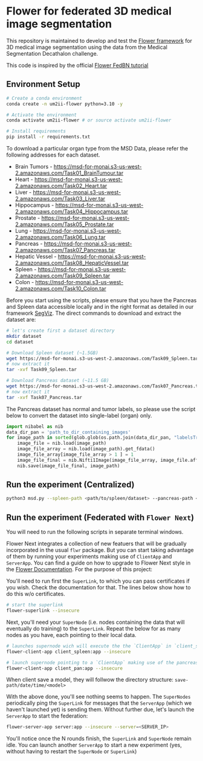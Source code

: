 # Flower for federated 3D medical image segmentation 

This repository is maintained to develop and test the [Flower framework](https://flower.ai/) for 3D medical image segmentation using the data from the Medical Segmentation Decathalon challenge.

This code is inspired by the official [Flower FedBN tutorial](https://flower.dev/docs/fedbn-example-pytorch-from-centralized-to-federated.html) 

## Environment Setup

```bash
# Create a conda environment
conda create -n um2ii-flower python=3.10 -y

# Activate the environment
conda activate um2ii-flower # or source activate um2ii-flower

# Install requirements
pip install -r requirements.txt
```
To download a particular organ type from the MSD Data, please refer the following addresses for each dataset.
* Brain Tumors - https://msd-for-monai.s3-us-west-2.amazonaws.com/Task01_BrainTumour.tar
* Heart - https://msd-for-monai.s3-us-west-2.amazonaws.com/Task02_Heart.tar
* Liver - https://msd-for-monai.s3-us-west-2.amazonaws.com/Task03_Liver.tar
* Hippocampus - https://msd-for-monai.s3-us-west-2.amazonaws.com/Task04_Hippocampus.tar
* Prostate - https://msd-for-monai.s3-us-west-2.amazonaws.com/Task05_Prostate.tar
* Lung - https://msd-for-monai.s3-us-west-2.amazonaws.com/Task06_Lung.tar
* Pancreas - https://msd-for-monai.s3-us-west-2.amazonaws.com/Task07_Pancreas.tar
* Hepatic Vessel - https://msd-for-monai.s3-us-west-2.amazonaws.com/Task08_HepaticVessel.tar
* Spleen - https://msd-for-monai.s3-us-west-2.amazonaws.com/Task09_Spleen.tar
* Colon - https://msd-for-monai.s3-us-west-2.amazonaws.com/Task10_Colon.tar

Before you start using the scripts, please ensure that you have the Pancreas and Spleen data accessible locally and in the right format as detailed in our framework [SegViz](https://github.com/UM2ii/SegViz). The direct commands to download and extract the dataset are:

```bash
# let's create first a dataset directory
mkdir dataset
cd dataset

# Download Spleen dataset (~1.5GB)
wget https://msd-for-monai.s3-us-west-2.amazonaws.com/Task09_Spleen.tar # Change as per requirement
# now extract it
tar -xvf Task09_Spleen.tar

# Download Pancreas dataset (~11.5 GB)
wget https://msd-for-monai.s3-us-west-2.amazonaws.com/Task07_Pancreas.tar # Change as per requirement
# now extract it
tar -xvf Task07_Pancreas.tar
```

The Pancreas dataset has normal and tumor labels, so please use the script below to convert the dataset into single-label (organ) only. 

```python
import nibabel as nib
data_dir_pan = 'path_to_dir_containing_images'
for image_path in sorted(glob.glob(os.path.join(data_dir_pan, "labelsTr", "*.nii.gz"))):
    image_file = nib.load(image_path)
    image_file_array = nib.load(image_path).get_fdata()
    image_file_array[image_file_array > 1 ] = 1
    image_file_final = nib.Nifti1Image(image_file_array, image_file.affine)
    nib.save(image_file_final, image_path)  
```

## Run the experiment (Centralized)

```bash
python3 msd.py --spleen-path <path/to/spleen/dataset> --pancreas-path <path/to/spleen/dataset>
```

## Run the experiment (Federated with `Flower Next`)

You will need to run the following scripts in separate terminal windows.

Flower Next integrates a collection of new featuers that will be gradually incorporated in the usual `flwr` package. But you can start taking advantage of them by running your experiments making use of `ClientApp` and `ServerApp`. You can find a guide on how to upgrade to Flower Next style in the [Flower Documentation](https://flower.ai/docs/framework/how-to-upgrade-to-flower-next.html). For the purpose of this project:

You'll need to run first the `SuperLink`, to which you can pass certificates if you wish. Check the documentation for that. The lines below show how to do this w/o certificates.

```bash
# start the superlink
flower-superlink --insecure
```

Next, you'll need your `SuperNode` (i.e. nodes containing the data that will eventually do training) to the `SuperLink`. Repeat the below for as many nodes as you have, each pointing to their local data. 

```bash
# launches supernode wich will execute the the `ClientApp` in `client_spleen.py`
flower-client-app client_spleen:app --insecure

# launch supernode pointing to a `ClientApp` making use of the pancreas data
flower-client-app client_pan:app --insecure 
```
When client save a model, they will follwow the directory structure: `save-path/date/time/<model>`

With the above done, you'll see nothing seems to happen. The `SuperNodes` periodically ping the `SuperLink` for messages that the `ServerApp` (which we haven't launched yet) is sending them. Without further due, let's launch the `ServerApp` to start the federation:

```bash
flower-server-app server:app --insecure --server=<SERVER_IP>
```

You'll notice once the N rounds finish, the `SuperLink` and `SuperNode` remain idle. You can launch another `ServerApp` to start a new experiment (yes, without having to restart the `SuperNode` or `SuperLink`)
